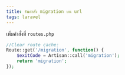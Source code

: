 ```yaml
---
title: รันคำสั่ง migration บน url
tags: laravel
---
```


เพิ่มคำสั่งที่ `routes.php`

```php
//Clear route cache:
Route::get('/migration', function() {
    $exitCode = Artisan::call('migration');
    return 'migration';
});
```

